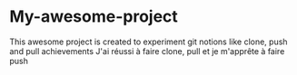 # My-awesome-project
This awesome project is created to experiment git notions like clone, push and pull
achievements
J'ai réussi à faire clone, pull et je m'apprête à faire push